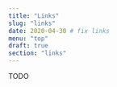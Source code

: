 ```yaml
---
title: "Links"
slug: "links"
date: 2020-04-30 # fix links
menu: "top"
draft: true
section: "links"
---
```


TODO